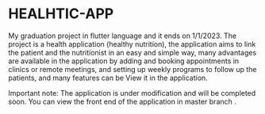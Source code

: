 # HEALHTIC-APP


My graduation project in flutter language and it ends on 1/1/2023.
The project is a health application (healthy nutrition), the application aims to link the patient and the nutritionist in an easy and simple way, many advantages are available in the application by adding and booking appointments in clinics or remote meetings, and setting up weekly programs to follow up the patients, and many features can be View it in the application.

Important note: The application is under modification and will be completed soon. You can view the front end of the application in master branch .

